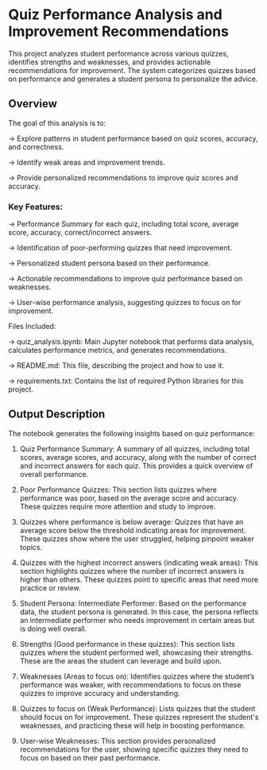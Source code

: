# Quiz Performance Analysis and Improvement Recommendations
This project analyzes student performance across various quizzes, identifies strengths and weaknesses, and provides actionable recommendations for improvement. The system categorizes quizzes based on performance and generates a student persona to personalize the advice.

## Overview
The goal of this analysis is to:

-> Explore patterns in student performance based on quiz scores, accuracy, and correctness.

-> Identify weak areas and improvement trends.

-> Provide personalized recommendations to improve quiz scores and accuracy.


### Key Features:

-> Performance Summary for each quiz, including total score, average score, accuracy, correct/incorrect answers.

-> Identification of poor-performing quizzes that need improvement.

-> Personalized student persona based on their performance.

-> Actionable recommendations to improve quiz performance based on weaknesses.

-> User-wise performance analysis, suggesting quizzes to focus on for improvement.


Files Included:

-> quiz_analysis.ipynb: Main Jupyter notebook that performs data analysis, calculates performance metrics, and generates recommendations.

-> README.md: This file, describing the project and how to use it.

-> requirements.txt: Contains the list of required Python libraries for this project.


## Output Description
The notebook generates the following insights based on quiz performance:

1. Quiz Performance Summary:
A summary of all quizzes, including total scores, average scores, and accuracy, along with the number of correct and incorrect answers for each quiz. This provides a quick overview of overall performance.

2. Poor Performance Quizzes:
This section lists quizzes where performance was poor, based on the average score and accuracy. These quizzes require more attention and study to improve.

3. Quizzes where performance is below average:
Quizzes that have an average score below the threshold indicating areas for improvement. These quizzes show where the user struggled, helping pinpoint weaker topics.

4. Quizzes with the highest incorrect answers (indicating weak areas):
This section highlights quizzes where the number of incorrect answers is higher than others. These quizzes point to specific areas that need more practice or review.

5. Student Persona: Intermediate Performer:
Based on the performance data, the student persona is generated. In this case, the persona reflects an intermediate performer who needs improvement in certain areas but is doing well overall.

6. Strengths (Good performance in these quizzes):
This section lists quizzes where the student performed well, showcasing their strengths. These are the areas the student can leverage and build upon.

7. Weaknesses (Areas to focus on):
Identifies quizzes where the student’s performance was weaker, with recommendations to focus on these quizzes to improve accuracy and understanding.

8. Quizzes to focus on (Weak Performance):
Lists quizzes that the student should focus on for improvement. These quizzes represent the student's weaknesses, and practicing these will help in boosting performance.

9. User-wise Weaknesses:
This section provides personalized recommendations for the user, showing specific quizzes they need to focus on based on their past performance.
